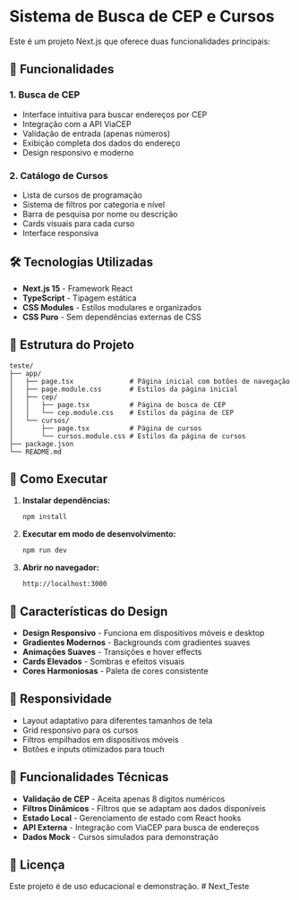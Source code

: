 # Sistema de Busca de CEP e Cursos

Este é um projeto Next.js que oferece duas funcionalidades principais:

## 🚀 Funcionalidades

### 1. Busca de CEP
- Interface intuitiva para buscar endereços por CEP
- Integração com a API ViaCEP
- Validação de entrada (apenas números)
- Exibição completa dos dados do endereço
- Design responsivo e moderno

### 2. Catálogo de Cursos
- Lista de cursos de programação
- Sistema de filtros por categoria e nível
- Barra de pesquisa por nome ou descrição
- Cards visuais para cada curso
- Interface responsiva

## 🛠️ Tecnologias Utilizadas

- **Next.js 15** - Framework React
- **TypeScript** - Tipagem estática
- **CSS Modules** - Estilos modulares e organizados
- **CSS Puro** - Sem dependências externas de CSS

## 📁 Estrutura do Projeto

```
teste/
├── app/
│   ├── page.tsx              # Página inicial com botões de navegação
│   ├── page.module.css       # Estilos da página inicial
│   ├── cep/
│   │   ├── page.tsx          # Página de busca de CEP
│   │   └── cep.module.css    # Estilos da página de CEP
│   └── cursos/
│       ├── page.tsx          # Página de cursos
│       └── cursos.module.css # Estilos da página de cursos
├── package.json
└── README.md
```

## 🚀 Como Executar

1. **Instalar dependências:**
   ```bash
   npm install
   ```

2. **Executar em modo de desenvolvimento:**
   ```bash
   npm run dev
   ```

3. **Abrir no navegador:**
   ```
   http://localhost:3000
   ```

## 🎨 Características do Design

- **Design Responsivo** - Funciona em dispositivos móveis e desktop
- **Gradientes Modernos** - Backgrounds com gradientes suaves
- **Animações Suaves** - Transições e hover effects
- **Cards Elevados** - Sombras e efeitos visuais
- **Cores Harmoniosas** - Paleta de cores consistente

## 📱 Responsividade

- Layout adaptativo para diferentes tamanhos de tela
- Grid responsivo para os cursos
- Filtros empilhados em dispositivos móveis
- Botões e inputs otimizados para touch

## 🔧 Funcionalidades Técnicas

- **Validação de CEP** - Aceita apenas 8 dígitos numéricos
- **Filtros Dinâmicos** - Filtros que se adaptam aos dados disponíveis
- **Estado Local** - Gerenciamento de estado com React hooks
- **API Externa** - Integração com ViaCEP para busca de endereços
- **Dados Mock** - Cursos simulados para demonstração

## 📄 Licença

Este projeto é de uso educacional e demonstração.
#   N e x t _ T e s t e  
 